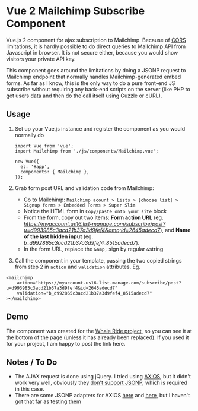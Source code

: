 # Vue 2 Mailchimp Subscribe Component

Vue.js 2 component for ajax subscription to Mailchimp. Because of [CORS](https://developer.mozilla.org/en-US/docs/Web/HTTP/CORS) limitations, it is hardly possible to do direct queries to Mailchimp API from Javascript in browser. It is not secure either, because you would show visitors your private API key.

This component goes around the limitations by doing a JSONP request to Mailchimp endpoint that normally handles Mailchimp-generated embed forms. As far as I know, this is the only way to do a pure front-end JS subscribe without requiring any back-end scripts on the server (like PHP to get users data and then do the call itself using Guzzle or cURL).  

## Usage

1. Set up your Vue.js instance and register the component as you would normally do

	```
	import Vue from 'vue';
	import Mailchimp from './js/components/Mailchimp.vue';
	
	new Vue({
	  el: '#app',
	  components: { Mailchimp },
	});
	```
	

2. Grab form post URL and validation code from Mailchimp:
	- Go to Mailchimp:	`Mailchimp acount > Lists > [choose list] > Signup forms > Embedded Forms > Super Slim`
	- Notice the HTML form in `Copy/paste onto your site` block
	- From the form, copy out two items: **Form action URL** (eg. *https://myaccount.us16.list-manage.com/subscribe/post?u=d993985c3acd21b37a3d9fef4&amp;id=2645adecd7*), and **Name of the last hidden input** (eg. *b_d992865c3acd21b37a3d9fef4_8515adecd7*).
	- In the form URL, replace the `&amp;` sign by regular `&`string


3. 	Call the component in your template, passing the two copied strings from step 2 in `action` and `validation` attributes. Eg.

```
<mailchimp
	action="https://myaccount.us16.list-manage.com/subscribe/post?u=d993985c3acd21b37a3d9fef4&id=2645adecd7"
	validation="b_d992865c3acd21b37a3d9fef4_8515adecd7"
></mailchimp>
```	
	
	
## Demo

The component was created for the [Whale Ride project](https://www.whaleride.co.nz/), so you can see it at the bottom of the page (unless it has already been replaced). If you used it for your project, I am happy to post the link here.

## Notes / To Do

- The AJAX request is done using jQuery. I tried using [AXIOS](https://github.com/axios/axios), but it didn't work very well, obviously they [don't support JSONP](https://github.com/axios/axios/issues/342), which is required in this case.
- There are some JSONP adapters for AXIOS [here](https://github.com/AdonisLau/axios-jsonp) and [here](https://github.com/RekingZhang/axios-jsonp), but I haven't got that far as testing them
